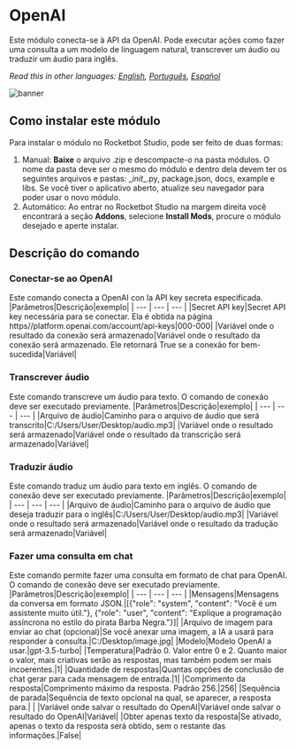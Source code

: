 # OpenAI
  
Este módulo conecta-se à API da OpenAI. Pode executar ações como fazer uma consulta a um modelo de linguagem natural, transcrever um áudio ou traduzir um áudio para inglês.  

*Read this in other languages: [English](Manual_OpenAI.md), [Português](Manual_OpenAI.pr.md), [Español](Manual_OpenAI.es.md)*
  
![banner](imgs/Banner_OpenAI.png)
## Como instalar este módulo
  
Para instalar o módulo no Rocketbot Studio, pode ser feito de duas formas:
1. Manual: __Baixe__ o arquivo .zip e descompacte-o na pasta módulos. O nome da pasta deve ser o mesmo do módulo e dentro dela devem ter os seguintes arquivos e pastas: \__init__.py, package.json, docs, example e libs. Se você tiver o aplicativo aberto, atualize seu navegador para poder usar o novo módulo.
2. Automático: Ao entrar no Rocketbot Studio na margem direita você encontrará a seção **Addons**, selecione **Install Mods**, procure o módulo desejado e aperte instalar.  


## Descrição do comando

### Conectar-se ao OpenAI
  
Este comando conecta a OpenAI con la API key secreta especificada.
|Parâmetros|Descrição|exemplo|
| --- | --- | --- |
|Secret API key|Secret API key necessária para se conectar. Ela é obtida na página https//platform.openai.com/account/api-keys|000-000|
|Variável onde o resultado da conexão será armazenado|Variável onde o resultado da conexão será armazenado. Ele retornará True se a conexão for bem-sucedida|Variável|

### Transcrever áudio
  
Este comando transcreve um áudio para texto. O comando de conexão deve ser executado previamente.
|Parâmetros|Descrição|exemplo|
| --- | --- | --- |
|Arquivo de áudio|Caminho para o arquivo de áudio que será transcrito|C:/Users/User/Desktop/audio.mp3|
|Variável onde o resultado será armazenado|Variável onde o resultado da transcrição será armazenado|Variável|

### Traduzir áudio
  
Este comando traduz um áudio para texto em inglês. O comando de conexão deve ser executado previamente.
|Parâmetros|Descrição|exemplo|
| --- | --- | --- |
|Arquivo de áudio|Caminho para o arquivo de áudio que deseja traduzir para o inglês|C:/Users/User/Desktop/audio.mp3|
|Variável onde o resultado será armazenado|Variável onde o resultado da tradução será armazenado|Variável|

### Fazer uma consulta em chat
  
Este comando permite fazer uma consulta em formato de chat para OpenAI. O comando de conexão deve ser executado previamente.
|Parâmetros|Descrição|exemplo|
| --- | --- | --- |
|Mensagens|Mensagens da conversa em formato JSON.|[{"role": "system", "content": "Você é um assistente muito útil."}, {"role": "user", "content": "Explique a programação assíncrona no estilo do pirata Barba Negra."}]|
|Arquivo de imagem para enviar ao chat (opcional)|Se você anexar uma imagem, a IA a usará para responder à consulta.|C:/Desktop/image.jpg|
|Modelo|Modelo OpenAI a usar.|gpt-3.5-turbo|
|Temperatura|Padrão 0. Valor entre 0 e 2. Quanto maior o valor, mais criativas serão as respostas, mas também podem ser mais incoerentes.|1|
|Quantidade de respostas|Quantas opções de conclusão de chat gerar para cada mensagem de entrada.|1|
|Comprimento da resposta|Comprimento máximo da resposta. Padrão 256.|256|
|Sequência de parada|Sequência de texto opcional na qual, se aparecer, a resposta para.| |
|Variável onde salvar o resultado do OpenAI|Variável onde salvar o resultado do OpenAI|Variável|
|Obter apenas texto da resposta|Se ativado, apenas o texto da resposta será obtido, sem o restante das informações.|False|
